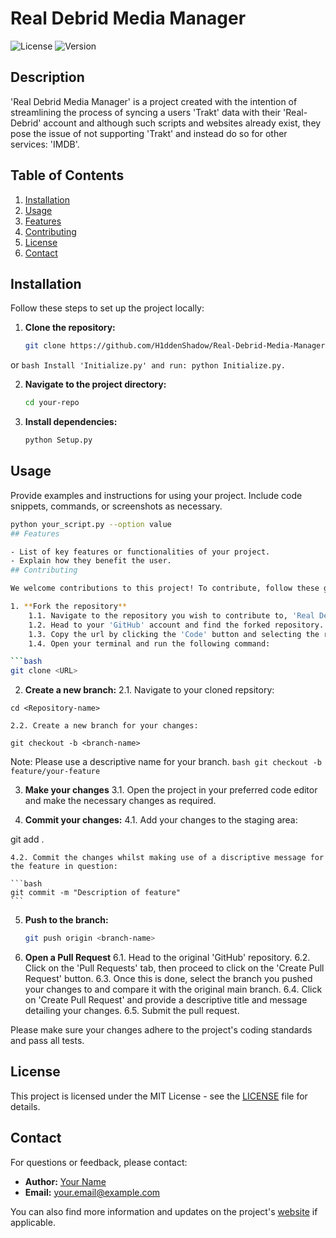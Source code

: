 # Real Debrid Media Manager
![License](https://img.shields.io/badge/license-MIT-green) ![Version](https://img.shields.io/badge/version-1.0-blue)
## Description

'Real Debrid Media Manager' is a project created with the intention of streamlining the process of syncing a users 'Trakt' data with their 'Real-Debrid' account and although such scripts and websites already exist, they pose the issue of not supporting 'Trakt' and instead do so for other services: 'IMDB'. 
## Table of Contents

1. [Installation](#installation)
2. [Usage](#usage)
3. [Features](#features)
4. [Contributing](#contributing)
5. [License](#license)
6. [Contact](#contact)
## Installation

Follow these steps to set up the project locally:

1. **Clone the repository:**

    ```bash
    git clone https://github.com/H1ddenShadow/Real-Debrid-Media-Manager.git
    ```
or
    ```bash
    Install 'Initialize.py' and run: python Initialize.py.
    ```

2. **Navigate to the project directory:**

    ```bash
    cd your-repo
    ```

3. **Install dependencies:**

    ```bash
    python Setup.py
    ```

## Usage

Provide examples and instructions for using your project. Include code snippets, commands, or screenshots as necessary.

```bash
python your_script.py --option value
## Features

- List of key features or functionalities of your project.
- Explain how they benefit the user.
## Contributing

We welcome contributions to this project! To contribute, follow these guidelines:

1. **Fork the repository**
    1.1. Navigate to the repository you wish to contribute to, 'Real Debrid Media Manager', on 'GitHub' and in the top-right corner of the repositorey page click the 'Fork' button.  A copy of the repsoitory should be created on your 'GitHub' account.
    1.2. Head to your 'GitHub' account and find the forked repository.
    1.3. Copy the url by clicking the 'Code' button and selecting the respective 'Copy' button.
    1.4. Open your terminal and run the following command:

```bash
git clone <URL>
```


2. **Create a new branch:**
    2.1. Navigate to your cloned repsitory:
```
cd <Repository-name>
```
    2.2. Create a new branch for your changes:
```
git checkout -b <branch-name>
```
Note: Please use a descriptive name for your branch.
    ```bash
    git checkout -b feature/your-feature
    ```

3. **Make your changes**
    3.1. Open the project in your preferred code editor and make the necessary changes as required.

4. **Commit your changes:**
    4.1. Add your changes to the staging area:

git add .

    4.2. Commit the changes whilst making use of a discriptive message for the feature in question:

    ```bash
    git commit -m "Description of feature"
    ```

5. **Push to the branch:**

    ```bash
    git push origin <branch-name>
    ```

6. **Open a Pull Request**
    6.1. Head to the original 'GitHub' repository.
    6.2. Click on the 'Pull Requests' tab, then proceed to click on the 'Create Pull Request' button.
    6.3. Once this is done, select the branch you pushed your changes to and compare it with the original main branch.
    6.4. Click on 'Create Pull Request' and provide a descriptive title and message detailing your changes.
    6.5. Submit the pull request.

Please make sure your changes adhere to the project's coding standards and pass all tests.
## License

This project is licensed under the MIT License - see the [LICENSE](LICENSE) file for details.
## Contact

For questions or feedback, please contact:

- **Author:** [Your Name](https://github.com/yourusername)
- **Email:** your.email@example.com

You can also find more information and updates on the project's [website](https://your-project-website.com) if applicable.
